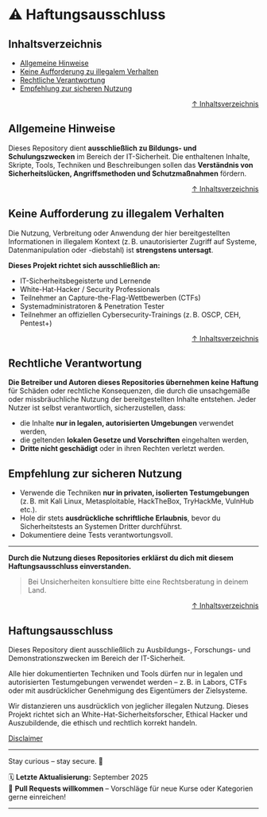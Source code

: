 # ⚠️ Haftungsausschluss

## Inhaltsverzeichnis
- [Allgemeine Hinweise](#allgemeine-hinweise)
- [Keine Aufforderung zu illegalem Verhalten](#keine-aufforderung-zu-illegalem-verhalten)
- [Rechtliche Verantwortung](#rechtliche-verantwortung)
- [Empfehlung zur sicheren Nutzung](#empfehlung-zur-sicheren-nutzung)


<div align=right>

[↑ Inhaltsverzeichnis](#inhaltsverzeichnis)

</div>


## Allgemeine Hinweise

Dieses Repository dient **ausschließlich zu Bildungs- und Schulungszwecken** im Bereich der IT-Sicherheit. Die enthaltenen Inhalte, Skripte, Tools, Techniken und Beschreibungen sollen das **Verständnis von Sicherheitslücken, Angriffsmethoden und Schutzmaßnahmen** fördern.


<div align=right>

[↑ Inhaltsverzeichnis](#inhaltsverzeichnis)

</div>


## Keine Aufforderung zu illegalem Verhalten

Die Nutzung, Verbreitung oder Anwendung der hier bereitgestellten Informationen in illegalem Kontext (z. B. unautorisierter Zugriff auf Systeme, Datenmanipulation oder -diebstahl) ist **strengstens untersagt**.

**Dieses Projekt richtet sich ausschließlich an:**

- IT-Sicherheitsbegeisterte und Lernende
- White-Hat-Hacker / Security Professionals
- Teilnehmer an Capture-the-Flag-Wettbewerben (CTFs)
- Systemadministratoren & Penetration Tester
- Teilnehmer an offiziellen Cybersecurity-Trainings (z. B. OSCP, CEH, Pentest+)


<div align=right>

[↑ Inhaltsverzeichnis](#inhaltsverzeichnis)

</div>


## Rechtliche Verantwortung

**Die Betreiber und Autoren dieses Repositories übernehmen keine Haftung** für Schäden oder rechtliche Konsequenzen, die durch die unsachgemäße oder missbräuchliche Nutzung der bereitgestellten Inhalte entstehen. Jeder Nutzer ist selbst verantwortlich, sicherzustellen, dass:

- die Inhalte **nur in legalen, autorisierten Umgebungen** verwendet werden,
- die geltenden **lokalen Gesetze und Vorschriften** eingehalten werden,
- **Dritte nicht geschädigt** oder in ihren Rechten verletzt werden.

## Empfehlung zur sicheren Nutzung

- Verwende die Techniken **nur in privaten, isolierten Testumgebungen** (z. B. mit Kali Linux, Metasploitable, HackTheBox, TryHackMe, VulnHub etc.).
- Hole dir stets **ausdrückliche schriftliche Erlaubnis**, bevor du Sicherheitstests an Systemen Dritter durchführst.
- Dokumentiere deine Tests verantwortungsvoll.

---

**Durch die Nutzung dieses Repositories erklärst du dich mit diesem Haftungsausschluss einverstanden.**

> Bei Unsicherheiten konsultiere bitte eine Rechtsberatung in deinem Land.



<div align=right>

[↑ Inhaltsverzeichnis](#inhaltsverzeichnis)

</div>

## Haftungsausschluss

Dieses Repository dient ausschließlich zu Ausbildungs-, Forschungs- und Demonstrationszwecken im Bereich der IT-Sicherheit.

Alle hier dokumentierten Techniken und Tools dürfen nur in legalen und autorisierten Testumgebungen verwendet werden – z. B. in Labors, CTFs oder mit ausdrücklicher Genehmigung des Eigentümers der Zielsysteme.

Wir distanzieren uns ausdrücklich von jeglicher illegalen Nutzung.
Dieses Projekt richtet sich an White-Hat-Sicherheitsforscher, Ethical Hacker und Auszubildende, die ethisch und rechtlich korrekt handeln.

[Disclaimer](/00-disclaimer/disclaimer.md)

--- 

Stay curious – stay secure. 🔐

🗓️ **Letzte Aktualisierung:** September 2025  
🤝 **Pull Requests willkommen** – Vorschläge für neue Kurse oder Kategorien gerne einreichen!

---